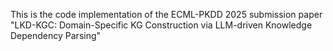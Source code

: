 This is the code implementation of the ECML-PKDD 2025 submission paper "LKD-KGC: Domain-Specific KG Construction via LLM-driven Knowledge Dependency Parsing"
